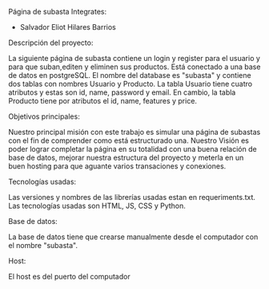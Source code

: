 Página de subasta
Integrates:
- Salvador Eliot Hilares Barrios

Descripción del proyecto:

La siguiente página de subasta contiene un login y register para el usuario y para que suban,editen y eliminen sus productos. Está conectado a una base de datos en postgreSQL. El nombre del database es "subasta" y contiene dos tablas con nombres Usuario y Producto. La tabla Usuario tiene cuatro atributos y estas son id, name, password y email. En cambio, la tabla Producto tiene por atributos el id, name, features y price.

Objetivos principales:

Nuestro principal misión con este trabajo es simular una página de subastas con el fin de comprender como está estructurado una. Nuestro Visión es poder lograr completar la página en su totalidad con una buena relación de base de datos, mejorar nuestra estructura del proyecto y meterla en un buen hosting para que aguante varios transaciones y conexiones.

Tecnologías usadas:

Las versiones y nombres de las librerías usadas estan en requeriments.txt. Las tecnologías usadas son HTML, JS, CSS y Python.

Base de datos:

La base de datos tiene que crearse manualmente desde el computador con el nombre "subasta".

Host:

El host es del puerto del computador
